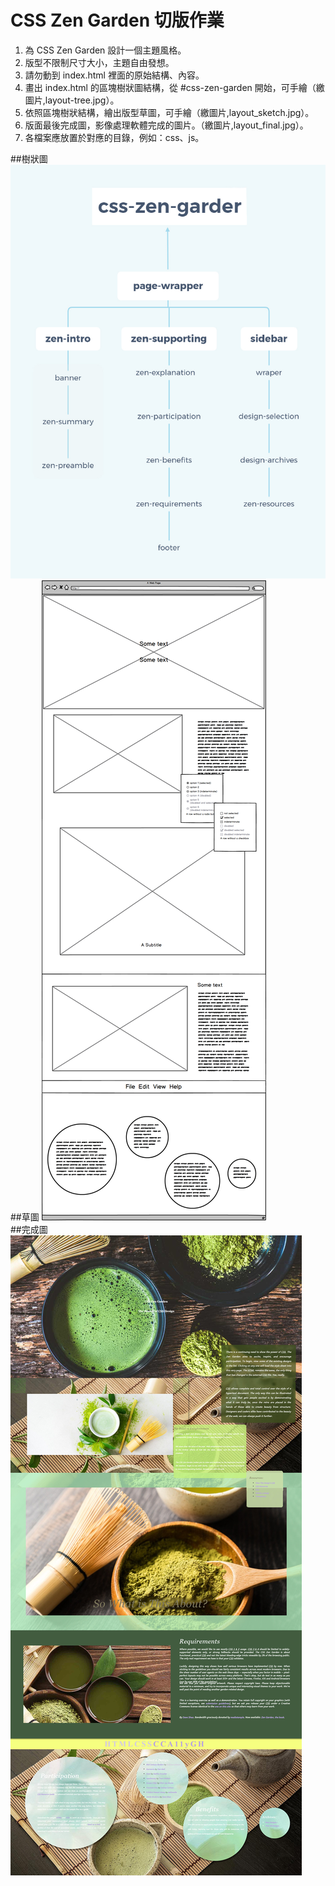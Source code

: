 # CSS Zen Garden 切版作業

1. 為 CSS Zen Garden 設計一個主題風格。
2. 版型不限制尺寸大小，主題自由發想。
3. 請勿動到 index.html 裡面的原始結構、內容。
4. 畫出 index.html 的區塊樹狀圖結構，從 #css-zen-garden 開始，可手繪（繳圖片,layout-tree.jpg）。
5. 依照區塊樹狀結構，繪出版型草圖，可手繪（繳圖片,layout_sketch.jpg）。
6. 版面最後完成圖，影像處理軟體完成的圖片。（繳圖片,layout_final.jpg）。
7. 各檔案應放置於對應的目錄，例如：css、js。  

##樹狀圖
![unsplash 圖片](./images/結構圖.jpg)  
##草圖
![unsplash 圖片](./images/草稿.png)  
##完成圖
![unsplash 圖片](./images/預覽圖.jpg)